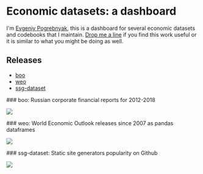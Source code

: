 # Economic datasets: a dashboard

I'm [Evgeniy Pogrebnyak][tw], this is a dashboard for several economic datasets and codebooks 
that I maintain. [Drop me a line](mailto:e.pogrebnyak@gmail.com) if you find this work useful 
or it is similar to what you might be doing as well.

[tg]: https://t.me/epoepo
[tw]: https://twitter.com/PogrebnyakE

## Releases

- [boo](boo)
- [weo](weo)
- [ssg-dataset](ssg-dataset)

<a name="boo">
### boo: Russian corporate financial reports for 2012-2018

[![](https://badgen.net/badge/icon/github?icon=github&label)][boo]

[boo]: https://github.com/ru-corporate/boo

<a name="weo">
### weo: World Economic Outlook releases since 2007 as pandas dataframes

[![](https://badgen.net/badge/icon/github?icon=github&label)][boo]

[boo]: https://github.com/ru-corporate/boo

<a name="sseg">
### ssg-dataset: Static site generators popularity on Github

[![](https://badgen.net/badge/icon/github?icon=github&label)][ssg]

[ssg]: https://github.com/epogrebnyak/ssg-dataset

<!--
## Scripts and demos
## Archive
-->
